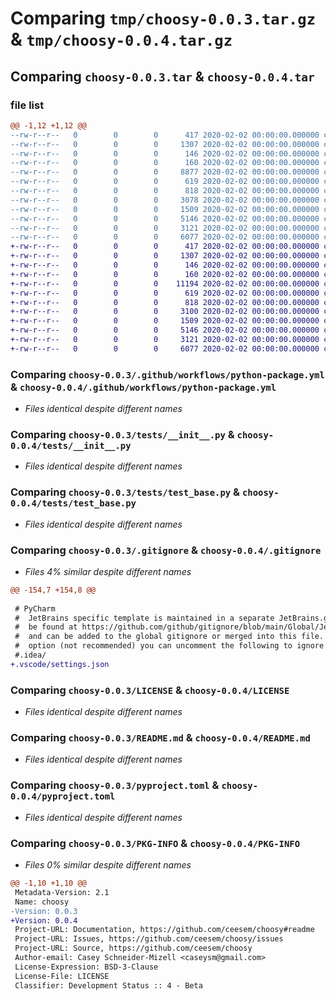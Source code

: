 # Comparing `tmp/choosy-0.0.3.tar.gz` & `tmp/choosy-0.0.4.tar.gz`

## Comparing `choosy-0.0.3.tar` & `choosy-0.0.4.tar`

### file list

```diff
@@ -1,12 +1,12 @@
--rw-r--r--   0        0        0      417 2020-02-02 00:00:00.000000 choosy-0.0.3/requirements.txt
--rw-r--r--   0        0        0     1307 2020-02-02 00:00:00.000000 choosy-0.0.3/.github/workflows/python-package.yml
--rw-r--r--   0        0        0      146 2020-02-02 00:00:00.000000 choosy-0.0.3/src/choosy/__about__.py
--rw-r--r--   0        0        0      160 2020-02-02 00:00:00.000000 choosy-0.0.3/src/choosy/__init__.py
--rw-r--r--   0        0        0     8877 2020-02-02 00:00:00.000000 choosy-0.0.3/src/choosy/base.py
--rw-r--r--   0        0        0      619 2020-02-02 00:00:00.000000 choosy-0.0.3/tests/__init__.py
--rw-r--r--   0        0        0      818 2020-02-02 00:00:00.000000 choosy-0.0.3/tests/test_base.py
--rw-r--r--   0        0        0     3078 2020-02-02 00:00:00.000000 choosy-0.0.3/.gitignore
--rw-r--r--   0        0        0     1509 2020-02-02 00:00:00.000000 choosy-0.0.3/LICENSE
--rw-r--r--   0        0        0     5146 2020-02-02 00:00:00.000000 choosy-0.0.3/README.md
--rw-r--r--   0        0        0     3121 2020-02-02 00:00:00.000000 choosy-0.0.3/pyproject.toml
--rw-r--r--   0        0        0     6077 2020-02-02 00:00:00.000000 choosy-0.0.3/PKG-INFO
+-rw-r--r--   0        0        0      417 2020-02-02 00:00:00.000000 choosy-0.0.4/requirements.txt
+-rw-r--r--   0        0        0     1307 2020-02-02 00:00:00.000000 choosy-0.0.4/.github/workflows/python-package.yml
+-rw-r--r--   0        0        0      146 2020-02-02 00:00:00.000000 choosy-0.0.4/src/choosy/__about__.py
+-rw-r--r--   0        0        0      160 2020-02-02 00:00:00.000000 choosy-0.0.4/src/choosy/__init__.py
+-rw-r--r--   0        0        0    11194 2020-02-02 00:00:00.000000 choosy-0.0.4/src/choosy/base.py
+-rw-r--r--   0        0        0      619 2020-02-02 00:00:00.000000 choosy-0.0.4/tests/__init__.py
+-rw-r--r--   0        0        0      818 2020-02-02 00:00:00.000000 choosy-0.0.4/tests/test_base.py
+-rw-r--r--   0        0        0     3100 2020-02-02 00:00:00.000000 choosy-0.0.4/.gitignore
+-rw-r--r--   0        0        0     1509 2020-02-02 00:00:00.000000 choosy-0.0.4/LICENSE
+-rw-r--r--   0        0        0     5146 2020-02-02 00:00:00.000000 choosy-0.0.4/README.md
+-rw-r--r--   0        0        0     3121 2020-02-02 00:00:00.000000 choosy-0.0.4/pyproject.toml
+-rw-r--r--   0        0        0     6077 2020-02-02 00:00:00.000000 choosy-0.0.4/PKG-INFO
```

### Comparing `choosy-0.0.3/.github/workflows/python-package.yml` & `choosy-0.0.4/.github/workflows/python-package.yml`

 * *Files identical despite different names*

### Comparing `choosy-0.0.3/tests/__init__.py` & `choosy-0.0.4/tests/__init__.py`

 * *Files identical despite different names*

### Comparing `choosy-0.0.3/tests/test_base.py` & `choosy-0.0.4/tests/test_base.py`

 * *Files identical despite different names*

### Comparing `choosy-0.0.3/.gitignore` & `choosy-0.0.4/.gitignore`

 * *Files 4% similar despite different names*

```diff
@@ -154,7 +154,8 @@
 
 # PyCharm
 #  JetBrains specific template is maintained in a separate JetBrains.gitignore that can
 #  be found at https://github.com/github/gitignore/blob/main/Global/JetBrains.gitignore
 #  and can be added to the global gitignore or merged into this file.  For a more nuclear
 #  option (not recommended) you can uncomment the following to ignore the entire idea folder.
 #.idea/
+.vscode/settings.json
```

### Comparing `choosy-0.0.3/LICENSE` & `choosy-0.0.4/LICENSE`

 * *Files identical despite different names*

### Comparing `choosy-0.0.3/README.md` & `choosy-0.0.4/README.md`

 * *Files identical despite different names*

### Comparing `choosy-0.0.3/pyproject.toml` & `choosy-0.0.4/pyproject.toml`

 * *Files identical despite different names*

### Comparing `choosy-0.0.3/PKG-INFO` & `choosy-0.0.4/PKG-INFO`

 * *Files 0% similar despite different names*

```diff
@@ -1,10 +1,10 @@
 Metadata-Version: 2.1
 Name: choosy
-Version: 0.0.3
+Version: 0.0.4
 Project-URL: Documentation, https://github.com/ceesem/choosy#readme
 Project-URL: Issues, https://github.com/ceesem/choosy/issues
 Project-URL: Source, https://github.com/ceesem/choosy
 Author-email: Casey Schneider-Mizell <caseysm@gmail.com>
 License-Expression: BSD-3-Clause
 License-File: LICENSE
 Classifier: Development Status :: 4 - Beta
```

